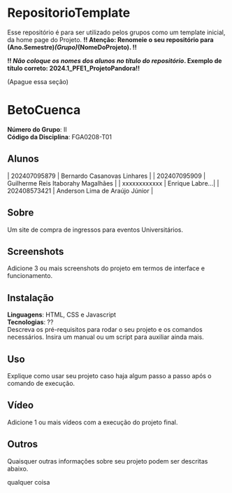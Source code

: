 # RepositorioTemplate
Esse repositório é para ser utilizado pelos grupos como um template inicial, da home page do Projeto.
**!! Atenção: Renomeie o seu repositório para (Ano.Semestre)_(Grupo)_(NomeDoProjeto). !!** 

**!! *Não coloque os nomes dos alunos no título do repositório*. Exemplo de título correto: 2024.1_PFE1_ProjetoPandora!!**
 
 (Apague essa seção)
 
# BetoCuenca

**Número do Grupo**: II <br>
**Código da Disciplina**: FGA0208-T01<br>

## Alunos
| 202407095879  |  Bernardo Casanovas Linhares |
| 202407095909  |  Guilherme Reis Itaborahy Magalhães |
| xxxxxxxxxxxx  |  Enrique Labre...|
| 202408573421  |  Anderson Lima de Araújo Júnior |

## Sobre 
Um site de compra de ingressos para eventos Universitários. 

## Screenshots
Adicione 3 ou mais screenshots do projeto em termos de interface e funcionamento.

## Instalação 
**Linguagens**: HTML, CSS e Javascript<br>
**Tecnologias**: ??<br>
Descreva os pré-requisitos para rodar o seu projeto e os comandos necessários.
Insira um manual ou um script para auxiliar ainda mais.

## Uso 
Explique como usar seu projeto caso haja algum passo a passo após o comando de execução.

## Vídeo
Adicione 1 ou mais vídeos com a execução do projeto final.
    
## Outros 
Quaisquer outras informações sobre seu projeto podem ser descritas abaixo.

qualquer coisa
